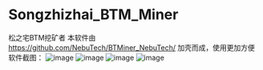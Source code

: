 # Songzhizhai_BTM_Miner
松之宅BTM挖矿者
本软件由
https://github.com/NebuTech/BTMiner_NebuTech/
加壳而成，使用更加方便
软件截图：
 ![image](https://github.com/SongZhizhai/Songzhizhai_BTM_Miner/blob/master/images/%E5%BC%80%E5%A7%8B%E6%8C%96%E7%9F%BF.png?raw=true)
 ![image](https://github.com/SongZhizhai/Songzhizhai_BTM_Miner/blob/master/images/%E7%9F%BF%E6%9C%BA%E6%8E%89%E7%BA%BF%E6%8F%90%E9%86%92.png?raw=true)
 ![image](https://github.com/SongZhizhai/Songzhizhai_BTM_Miner/blob/master/images/%E7%9F%BF%E6%9C%BA%E7%8A%B6%E6%80%81%E7%9B%91%E6%8E%A7.png?raw=true)
 ![image](https://github.com/SongZhizhai/Songzhizhai_BTM_Miner/blob/master/images/%E8%BD%AF%E4%BB%B6%E8%AF%B4%E6%98%8E.png?raw=true)
